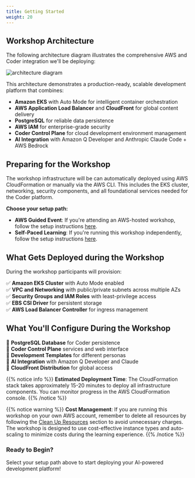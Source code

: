 ```yaml
---
title: Getting Started
weight: 20
---
```


## Workshop Architecture

The following architecture diagram illustrates the comprehensive AWS and Coder integration we'll be deploying: 

![architecture diagram](/images/AWSCoderSingleRegionv1-1.png)

This architecture demonstrates a production-ready, scalable development platform that combines:

- **Amazon EKS** with Auto Mode for intelligent container orchestration
- **AWS Application Load Balancer** and **CloudFront** for global content delivery
- **PostgreSQL** for reliable data persistence
- **AWS IAM** for enterprise-grade security
- **Coder Control Plane** for cloud development environment management
- **AI Integration** with Amazon Q Developer and Anthropic Claude Code + AWS Bedrock

## Preparing for the Workshop

The workshop infrastructure will be can automatically deployed using AWS CloudFormation or manually via the AWS CLI. This includes the EKS cluster, networking, security components, and all foundational services needed for the Coder platform.

**Choose your setup path:**

- **AWS Guided Event**: If you're attending an AWS-hosted workshop, follow the setup instructions [here](/0_getting-started/01-aws-event.html).
- **Self-Paced Learning**: If you're running this workshop independently, follow the setup instructions [here](/0_getting-started/02-own-account.html).

## What Gets Deployed during the Workshop

During the workshop participants will provision:

✅ **Amazon EKS Cluster** with Auto Mode enabled  
✅ **VPC and Networking** with public/private subnets across multiple AZs  
✅ **Security Groups and IAM Roles** with least-privilege access  
✅ **EBS CSI Driver** for persistent storage  
✅ **AWS Load Balancer Controller** for ingress management  

## What You'll Configure During the Workshop

🔧 **PostgreSQL Database** for Coder persistence  
🔧 **Coder Control Plane** services and web interface  
🔧 **Development Templates** for different personas  
🔧 **AI Integration** with Amazon Q Developer and Claude  
🔧 **CloudFront Distribution** for global access  

{{% notice info %}}
**Estimated Deployment Time**: The CloudFormation stack takes approximately 15-20 minutes to deploy all infrastructure components. You can monitor progress in the AWS CloudFormation console.
{{% /notice %}}

{{% notice warning %}}
**Cost Management**: If you are running this workshop on your own AWS account, remember to delete all resources by following the [Clean Up Resources](/90-cleanup) section to avoid unnecessary charges. The workshop is designed to use cost-effective instance types and auto-scaling to minimize costs during the learning experience.
{{% /notice %}}

### Ready to Begin?
Select your setup path above to start deploying your AI-powered development platform!
